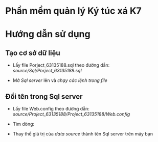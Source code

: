 # Phần mềm quản lý Ký túc xá K7

# Hướng dẫn sử dụng
## Tạo cơ sở dữ liệu
* Lấy file Porject_63135188.sql theo đường dẫn: *source/Sql/Porject_63135188.sql*

* Mở *Sql server* lên và *chạy các lệnh trong file*

## Đổi tên trong Sql server
* Lấy file Web.config theo đường dẫn:
*source/Project_63135188/Project_63135188/Web.config*

* Tìm dòng:
<add name="Project_63135188Entities" connectionString="metadata=res://*/Models.Model_63135188.csdl|res://*/Models.Model_63135188.ssdl|res://*/Models.Model_63135188.msl;provider=System.Data.SqlClient;provider connection string=&quot;data source=ADMIN\SQLEXPRESS;initial catalog=Project_63135188;integrated security=True;MultipleActiveResultSets=True;App=EntityFramework&quot;" providerName="System.Data.EntityClient" />

* Thay thế giá trị của *data source* thành tên Sql server trên máy bạn